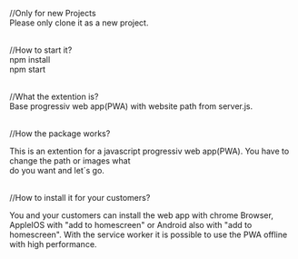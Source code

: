 //Only for new Projects<br>
 Please only clone it as a new project.<br><br>
 
 //How to start it?<br>
 npm install <br>
 npm start<br><br>

 //What the extention is?<br>
 Base progressiv web app(PWA) with website path from server.js.<br><br>


//How the package works?<br>

  This is an extention for a javascript progressiv web app(PWA). You have to change the path or images what<br>
  do you want and let´s go. <br><br>


//How to install it for your customers?<br>

  You and your customers can install the web app with chrome Browser, AppleIOS with "add to homescreen" or 
  Android also with "add to homescreen". With the service worker it is possible to use the PWA offline with high
  performance. 
  
